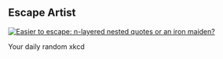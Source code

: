 ## Escape Artist
[![Easier to escape: n-layered nested quotes or an iron maiden?](https://imgs.xkcd.com/comics/escape_artist.png)](https://xkcd.com/234/ "Easier to escape: n-layered nested quotes or an iron maiden?")

Your daily random xkcd
